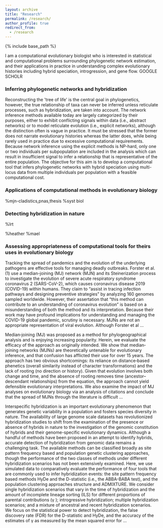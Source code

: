 ```yaml
---
layout: archive
title: "Research"
permalink: /research/
author_profile: true
redirect_from:
  - /research
---
```


{% include base_path %}

I am a computational evolutionary biologist who is interested in statistical and computational problems surrounding phylogenetic network estimation, and their applications in practice in understanding complex evolutionary histories including hybrid speciation, introgression, and gene flow. GOOGLE SCHOLR

### Inferring phylogenetic networks and hybridization

Reconstructing the 'tree of life' is the central goal in phylogenetics, however, the true relationship of taxa can never be inferred unless reticulate processes, such as hybridization, are taken into account. The network inference methods available today are largely categorized by their purposes, either to exhibit conflicting signals within data (i.e., abstract networks) or to model reticulate evolution (i.e., explicit networks), although the distinction often is vague in practice. It must be stressed that the former does not narrate evolutionary histories whereas the latter does, while being rarely used in practice due to excessive computational requirements. Because network inference using the explicit methods is NP-hard, only one or two individuals per subpopulation are included in the analysis which can result in insufficient signal to infer a relationship that is representative of the entire population. The objective for this aim is to develop a computational tool that infers phylogenetic networks with hybrid speciation using multi-locus data from multiple individuals per population with a feasible computational cost. 


### Applications of computational methods in evolutionary biology

%mjn-cladistics,pnas,thesis
%syst biol







### Detecting hybridization in nature

%lrt

%heather
%mael













### Assessing appropriateness of computational tools for theirs uses in evolutionary biology

Tracking the spread of pandemics and the evolution of the underlying pathogens are effective tools for managing deadly outbreaks. Forster et al.(1) use a median-joining (MJ) network (MJN) and its Steinerization process to investigate the evolution of severe acute respiratory syndrome coronavirus 2 (SARS-CoV-2), which causes coronavirus disease 2019 (COVID-19) within humans. They claim to “assist in tracing infection pathways and designing preventive strategies” by analyzing 160 genomes sampled worldwide. However, their assertation that “this method can contribute to an understanding of coronavirus evolution” is based on a misunderstanding of both the method and its interpretation. Because their work may have profound implications for understanding and managing the COVID-19 global pandemic, scrutiny is necessary. MJNs are not an appropriate representation of viral evolution. Although Forster et al …

Median‐joining (MJ) was proposed as a method for phylogeographical analysis and is enjoying increasing popularity. Herein, we evaluate the efficacy of the approach as originally intended. We show that median‐joining networks (MJNs) are theoretically untenable for evolutionary inference, and that confusion has afflicted their use for over 15 years. The approach has two obvious shortcomings: its reliance on distance‐based phenetics (overall similarity instead of character transformations) and the lack of rooting (no direction or history). Given that evolution involves both change and time, and the absence of rooting removes time (ancestor–descendant relationships) from the equation, the approach cannot yield defensible evolutionary interpretations. We also examine the impact of MJ analyses on evolutionary biology via an analysis of citations and conclude that the spread of MJNs through the literature is difficult …

Interspecific hybridization is an important evolutionary phenomenon that generates genetic variability in a population and fosters species diversity in nature. The availability of large genome scale datasets has revolutionized hybridization studies to shift from the examination of the presence or absence of hybrids in nature to the investigation of the genomic constitution of hybrids and their genome-specific evolutionary dynamics. Although a handful of methods have been proposed in an attempt to identify hybrids, accurate detection of hybridization from genomic data remains a challenging task. The available methods can be classified broadly as site pattern frequency based and population genetic clustering approaches, though the performance of the two classes of methods under different hybridization scenarios has not been extensively examined. Here, we use simulated data to comparatively evaluate the performance of four tools that are commonly used to infer hybridization events: the site pattern frequency based methods HyDe and the D-statistic (i.e., the ABBA-BABA test), and the population clustering approaches structure and ADMIXTURE. We consider single hybridization scenarios that vary in the time of hybridization and the amount of incomplete lineage sorting (ILS) for different proportions of parental contributions (γ ); introgressive hybridization; multiple hybridization scenarios; and a mixture of ancestral and recent hybridization scenarios. We focus on the statistical power to detect hybridization, the false discovery rate (FDR) for the D-statistic and HyDe, and the accuracy of the estimates of γ as measured by the mean squared error for …
